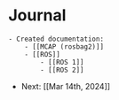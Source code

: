 # Journal
	- Created documentation:
		- [[MCAP (rosbag2)]]
		- [[ROS]]
			- [[ROS 1]]
			- [[ROS 2]]
- Next: [[Mar 14th, 2024]]